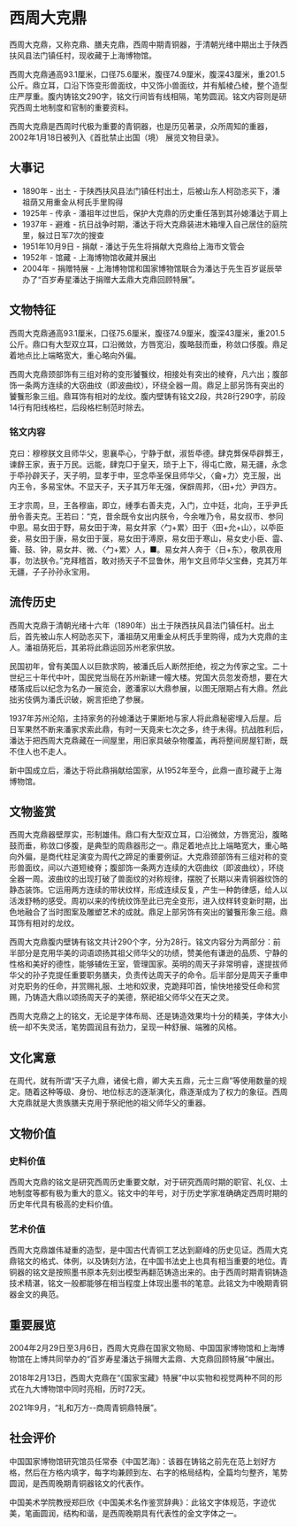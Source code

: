 # 西周大克鼎

西周大克鼎，又称克鼎、膳夫克鼎，西周中期青铜器，于清朝光绪中期出土于陕西扶风县法门镇任村，现收藏于上海博物馆。

西周大克鼎通高93.1厘米，口径75.6厘米，腹径74.9厘米，腹深43厘米，重201.5公斤。鼎立耳，口沿下饰变形兽面纹，中又饰小兽面纹，并有觚棱凸棱，整个造型庄严厚重。腹内铸铭文290字，铭文行间皆有线相隔，笔势圆润。铭文内容则是研究西周土地制度和官制的重要资料。

西周大克鼎是西周时代极为重要的青铜器，也是历见著录，众所周知的重器，2002年1月18日被列入《首批禁止出国（境） 展览文物目录》。

## 大事记

- 1890年 - 出土 - 于陕西扶风县法门镇任村出土，后被山东人柯劭忞买下，潘祖荫又用重金从柯氏手里购得
- 1925年 - 传承 - 潘祖年过世后，保护大克鼎的历史重任落到其孙媳潘达于肩上
- 1937年 - 避难 - 抗日战争时期，潘达于将大克鼎装进木箱埋入自己居住的庭院里，躲过日军7次的搜查
- 1951年10月9日 - 捐献 - 潘达于先生将捐献大克鼎给上海市文管会
- 1952年 - 馆藏 - 上海博物馆收藏并展出
- 2004年 - 捐赠特展 - 上海博物馆和国家博物馆联合为潘达于先生百岁诞辰举办了“百岁寿星潘达于捐赠大盂鼎大克鼎回顾特展”。

## 文物特征

西周大克鼎通高93.1厘米，口径75.6厘米，腹径74.9厘米，腹深43厘米，重201.5公斤。鼎口有大型双立耳，口沿微敛，方唇宽沿，腹略鼓而垂，称敛口侈腹。鼎足着地点比上端略宽大，重心略向外偏。

西周大克鼎颈部饰有三组对称的变形饕餮纹，相接处有突出的棱脊，凡六出；腹部饰一条两方连续的大窃曲纹（即波曲纹），环绕全器一周。鼎足上部另饰有突出的饕餮形象三组。鼎耳饰有相对的龙纹。腹内壁铸有铭文2段，共28行290字，前段14行有阳线格栏，后段格栏制范时除去。

### 铭文内容

克曰：穆穆朕文且师华父，悤襄氒心，宁静于猷，淑哲氒德。肆克龏保氒辟龏王，谏辪王家，叀于万民。远能，肆克□于皇天，琐于上下，得屯亡敃，易无疆，永念于氒孙辟天子，天子明，显孝于申，巠念氒圣保且师华父，〈龠+力〉克王服，出内王令，多易宝休。不显天子，天子其万年无强，保辥周邦，〈田+允〉尹四方。

王才宗周，旦，王各穆庙，即立，緟季右善夫克，入门，立中廷，北向，王乎尹氏册令善夫克。王若曰：“克，昔余既令女出内朕令，今余唯乃令，易女叔巿、参冋中悤。易女田于野，易女田于渒，易女井家〈勹+累〉田于〈田+允+山〉，以氒臣妾，易女田于康，易女田于匽，易女田于溥原，易女田于寒山，易女史小臣、霝、籥、鼓、钟，易女井、微、〈勹+累〉人，■。易女丼人奔于〈日+东〉，敬夙夜用事，勿法朕令。”克拜稽首，敢对扬天子不显鲁休，用乍文且师华父宝彝，克其万年无疆，子子孙孙永宝用。

## 流传历史

西周大克鼎于清朝光绪十六年（1890年）出土于陕西扶风县法门镇任村。出土后，首先被山东人柯劭忞买下，潘祖荫又用重金从柯氏手里购得，成为大克鼎的主人。潘祖荫死后，其弟将此鼎运回苏州老家供放。

民国初年，曾有美国人以巨款求购，被潘氏后人断然拒绝，视之为传家之宝。二十世纪三十年代中叶，国民党当局在苏州新建一幢大楼。党国大员忽发奇想，要在大楼落成后以纪念为名办一展览会，邀潘家以大鼎参展，以图无限期占有大鼎。然此拙劣伎俩为潘氏识破，婉言拒绝了参展。

1937年苏州沦陷，主持家务的孙媳潘达于果断地与家人将此鼎秘密埋入后屋。后日军果然不断来潘家求索此鼎，有时一天竟来七次之多，终于未得。抗战胜利后，潘达于把西周大克鼎藏在一间屋里，用旧家具破杂物覆盖，再将整间房屋钉断，既不住人也不走人。

新中国成立后，潘达于将此鼎捐献给国家，从1952年至今，此鼎一直珍藏于上海博物馆。

## 文物鉴赏

西周大克鼎器壁厚实，形制雄伟。鼎口有大型双立耳，口沿微敛，方唇宽沿，腹略鼓而垂，称敛口侈腹，是典型的周鼎器形之一。鼎足着地点比上端略宽大，重心略向外偏，是商代柱足演变为周代之蹄足的重要例证。大克鼎颈部饰有三组对称的变形兽面纹，间以六道短棱脊；腹部饰一条两方连续的大窃曲纹（即波曲纹），环绕全器一周。波曲纹的出现打破了兽面纹的对称规律，摆脱了长期以来青铜器纹饰的静态装饰。它运用两方连续的带状纹样，形成连续反复，产生一种韵律感，给人以活泼舒畅的感受。周初以来的传统纹饰至此已完全变形，进入纹样转变新时期，出色地融合了当时图案及雕塑艺术的成就。鼎足上部另饰有突出的饕餮形象三组。鼎耳饰有相对的龙纹。

西周大克鼎腹内壁铸有铭文共计290个字，分为28行。铭文内容分为两部分：前半部分是克用华美的词语颂扬其祖父师华父的功绩，赞美他有谦逊的品质、宁静的性格和美好的德性，能够辅佐王室，管理国家。英明的周天子非常明睿，遂提拔师华父的孙子克提任重要职务膳夫，负责传达周天子的命令。后半部分是周天子重申对克职务的任命，并赏赐礼服、土地和奴隶，克跪拜叩首，愉快地接受任命和赏赐，乃铸造大鼎以颂扬周天子的美德，祭祀祖父师华父在天之灵。

西周大克鼎之上的铭文，无论是字体布局、还是铸造效果均十分的精美，字体大小统一却不失灵活，笔势圆润且有劲力，呈现一种舒展、端雅的风格。

## 文化寓意

在周代，就有所谓“天子九鼎，诸侯七鼎，卿大夫五鼎，元士三鼎”等使用数量的规定。随着这种等级、身份、地位标志的逐渐演化，鼎逐渐成为了权力的象征。西周大克鼎就是大贵族膳夫克用于祭祀他的祖父师华父的重器。

## 文物价值

### 史料价值

西周大克鼎的铭文是研究西周历史重要文献，对于研究西周时期的职官、礼仪、土地制度等都有极为重大的意义。铭文中的年号，对于历史学家准确确定西周时期的历史年代具有极高的史料价值。

### 艺术价值

西周大克鼎雄伟凝重的造型，是中国古代青铜工艺达到巅峰的历史见证。西周大克鼎铭文的格式、体例，以及铸刻方法，在中国书法史上也具有相当重要的地位。青铜器的铭文是按照墨书原本先刻出模型再翻范铸造出来的。由于西周时期青铜铸造技术精湛，铭文一般都能够在相当程度上体现出墨书的笔意。此铭文为中晚期青铜器金文的典范。

## 重要展览

2004年2月29日至3月6日，西周大克鼎在国家文物局、中国国家博物馆和上海博物馆在上博共同举办的“百岁寿星潘达于捐赠大盂鼎、大克鼎回顾特展”中展出。

2018年2月13日，西周大克鼎在“《国家宝藏》特展”中以实物和视觉两种不同的形式在九大博物馆中同时亮相，历时72天。

2021年9月，“礼和万方--商周青铜鼎特展”。

## 社会评价

中国国家博物馆研究馆员任常泰《中国艺海》：该器在铸铭之前先在范上划好方格，然后在方格内填字，每字均兼顾到左、右字的格局结构，全篇均匀整齐，笔势圆润，是西周晚期青铜器铭文的代表作。

中国美术学院教授郑巨欣《中国美术名作鉴赏辞典》：此铭文字体规范，字迹优美，笔画圆润，结构和谐，是西周晚期具有代表性的金文字体之一。